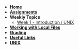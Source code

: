 <!-- docs/_sidebar.md -->

* [**Home**](/) 
* [**Assignments**](assignments.md) 
* **Weekly Topics**
    * [Week 1 - Introduction / UNIX]()
* [**Working with Local Files**](local-files.md) 
* [**Grading**](grading.md) 
* [**Useful Links**](links.md) 
* [**UNIX**](unix.md) 


